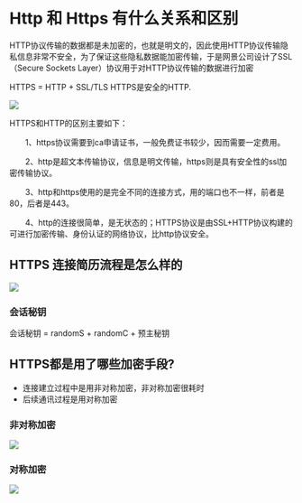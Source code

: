 # Http 和 Https 有什么关系和区别

HTTP协议传输的数据都是未加密的，也就是明文的，因此使用HTTP协议传输隐私信息非常不安全，为了保证这些隐私数据能加密传输，于是网景公司设计了SSL（Secure Sockets Layer）协议用于对HTTP协议传输的数据进行加密

HTTPS = HTTP + SSL/TLS
HTTPS是安全的HTTP.

![](http://sylarimage.oss-cn-shenzhen.aliyuncs.com/2019-07-23-135046.jpg)


HTTPS和HTTP的区别主要如下：

　　1、https协议需要到ca申请证书，一般免费证书较少，因而需要一定费用。

　　2、http是超文本传输协议，信息是明文传输，https则是具有安全性的ssl加密传输协议。

　　3、http和https使用的是完全不同的连接方式，用的端口也不一样，前者是80，后者是443。

　　4、http的连接很简单，是无状态的；HTTPS协议是由SSL+HTTP协议构建的可进行加密传输、身份认证的网络协议，比http协议安全。

## HTTPS 连接简历流程是怎么样的

![](http://sylarimage.oss-cn-shenzhen.aliyuncs.com/2019-07-23-135050.jpg)

### 会话秘钥
会话秘钥 = randomS + randomC + 预主秘钥

## HTTPS都是用了哪些加密手段?
* 连接建立过程中是用非对称加密，非对称加密很耗时
* 后续通讯过程是用对称加密

### 非对称加密
![](http://sylarimage.oss-cn-shenzhen.aliyuncs.com/2019-07-23-135055.jpg)


### 对称加密

![](http://sylarimage.oss-cn-shenzhen.aliyuncs.com/2019-07-23-135100.jpg)
